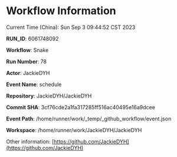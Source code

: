 # Workflow Information

Current Time (China): Sun Sep  3 09:44:52 CST 2023  

**RUN_ID**: 6061748092  

**Workflow**: Snake  

**Run Number**: 78  

**Actor**: JackieDYH  

**Event Name**: schedule  

**Repository**: JackieDYH/JackieDYH  

**Commit SHA**: 3cf76cde2a1fa317285ff516ac40495e16a9dcee  

**Event Path**: /home/runner/work/_temp/_github_workflow/event.json  

**Workspace**: /home/runner/work/JackieDYH/JackieDYH  

Other information: [https://github.com/JackieDYH](https://github.com/JackieDYH)
